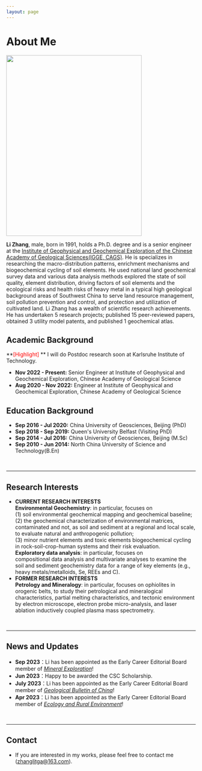 ```yaml
---
layout: page
---
```


# About Me

<img src="https://zhanglitga.github.io/zhangli.JPG" class="floatpic" width="360" height="480">

**Li Zhang**, male, born in 1991, holds a Ph.D. degree and is a senior engineer at the [Institute of Geophysical and Geochemical Exploration of the Chinese Academy of Geological Sciences(IGGE, CAGS)](http://www.igge.cgs.gov.cn/).
He is specializes in researching the macro-distribution patterns, enrichment mechanisms and biogeochemical cycling of soil elements.
He used national land geochemical survey data and various data analysis methods explored the state of soil quality, element distribution, driving factors of soil elements and the ecological risks and health risks of heavy metal in a typical high geological background areas of Southwest China to serve land resource management, soil pollution prevention and control, and protection and utilization of cultivated land.
Li Zhang has a wealth of scientific research achievements. He has undertaken 5 research projects; published 15 peer-reviewed papers, obtained 3 utility model patents, and published 1 geochemical atlas.

## Academic Background

**<font color='red'>[Highlight]</font> ** I will do Postdoc research soon at Karlsruhe Institute of Technology.

- **Nov 2022 - Present:** Senior Engineer at Institute of Geophysical and Geochemical Exploration, Chinese Academy of Geological Science
- **Aug 2020 - Nov 2022:** Engineer at Institute of Geophysical and Geochemical Exploration, Chinese Academy of Geological Science



## Education Background
- **Sep 2016 - Jul 2020:** China University of Geosciences, Beijing (PhD)
- **Sep 2018 - Sep 2019:** Queen's University Belfast (Visiting PhD)
- **Sep 2014 - Jul 2016:** China University of Geosciences, Beijing (M.Sc)
- **Sep 2010 - Jun 2014:** North China University of Science and Technology(B.En)

<br>


---

## Research Interests

- **CURRENT RESEARCH INTERESTS** \
**Environmental Geochemistry**: in particular, focuses on \
(1) soil environmental geochemical mapping and geochemical baseline; \
(2) the geochemical characterization of environmental matrices, contaminated and not, as soil and sediment at a regional and local scale, to evaluate natural and anthropogenic pollution; \
(3) minor nutrient elements and toxic elements biogeochemical cycling in rock-soil-crop-human systems and their risk evaluation. \
**Exploratory data analysis**: in particular, focuses on\
compositional data analysis and multivariate analyses to examine the soil and sediment geochemistry data for a range of key elements (e.g., heavy metals/metalloids, Se, REEs and C). 
- **FORMER RESEARCH INTERESTS** \
**Petrology and Mineralogy**: in particular, focuses on ophiolites in orogenic belts, to study their petrological and mineralogical characteristics, partial melting characteristics, and tectonic environment by electron microscope, electron probe micro-analysis, and laser ablation inductively coupled plasma mass spectrometry.

<br>

---

## News and Updates

- **Sep 2023**：Li has been appointed as the Early Career Editorial Board member of [*Mineral Exploration*](http://www.kckc.org.cn/ch/index.aspx)!
- **Jun 2023**：Happy to be awarded the CSC Scholarship.
- **July 2023**：Li has been appointed as the Early Career Editorial Board member of [*Geological Bulletin of China*](http://dzhtb.cgs.cn/gbc/ch/index.aspx)! 
- **Apr 2023**：Li has been appointed as the Early Career Editorial Board member of [*Ecology and Rural Environment*](http://www.ere.ac.cn/CN/1673-4831/home.shtml)!

<br>

---

## Contact 
- If you are interested in my works, please feel free to contact me (zhanglitga@163.com).
